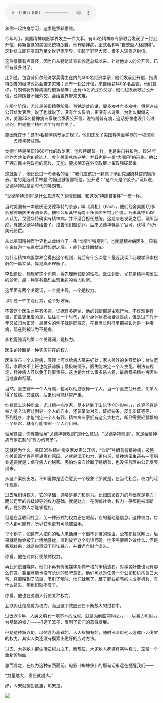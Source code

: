 <audio src="http://igetoss.cdn.igetget.com/mp3/201705/01/201705012114015331324919.mp3" controls="controls">您的浏览器不支持 audio 标签。</audio><p>和你一起终身学习，这里是罗辑思维。</p><p>今年2月，美国精神病医学界发生一件大事。有35名精神病专家联合发表了一封公开信，称新当选的美国总统特朗普，他有精神病，正式名称叫“自恋型人格障碍”。这封信立即在美国乃至全世界医学界，引起了轩然大波，很多人谴责这封信。</p><p>这件事情有点奇怪，因为自从特朗普宣布参选总统以来，针对他本人的公开信，已经有很多封了。</p><p>比如说，包含诺贝尔经济学奖得主在内的400名经济学家，他们发表公开信，指责特朗普的经济政策会带来灾难；还有一封公开信，来自硅谷140多名高管，他们宣称，特朗普将毁掉美国的创新精神；还有75名资深外交官，他们也发表联合公开信，说特朗普不懂外交，会给世界带来灾难。</p><p>在那个阶段，尤其是美国精英阶层，骂特朗普的话，要多难听有多难听。但是这些公开信发表后，说了也就说了，没有什么影响，更没有人谴责。为什么偏偏这一次，美国35名精神病专家联合发表公开信，说特朗普有病，这话好像也没什么过火的，但是整个精神医学界都炸窝了。</p><p>原因就在于：这35名精神病专家违规了。他们违反了美国精神医学界的一项规则——戈德华特规则。</p><p>戈德华特是美国1960年代的政治家，他和特朗普一样，也是来自共和党。1964年他作为共和党的侯选人，参与美国总统选举，并且也是一副“大嘴巴”的形象。他公开抨击民主党政府的腐败、无能，要求美国在外交政策上采取强硬起来。</p><p>这就罢了，他还说过一句著名的话：“我们应该扔一颗原子弹到克里姆林宫的厕所去。”他的竞选对手林登·约翰逊就很鄙视他，公开说：“这个人是个疯子。”可以说，戈德华特就是那时代的特朗普。</p><p>“戈德华特规则”是什么意思呢？事情起因，和这次“特朗普事件”一模一样。</p><p>当时美国有一本很厌恶戈德华特的杂志，叫《真相》（Fact），他们给全美国1万多名精神病医生寄调查表，抽样公布其中有两千多位医生给了回复。结果其中1189人认为，戈德华特确实有精神病，并不适合担任总统。这期杂志发表之后，理所当然，就被戈德华特给告了，控告他们毁谤罪，后来戈德华特赢了官司，获得了5万美元赔偿。</p><p>从此美国精神医学界也从此树立了一条“戈德华特规则”，也就是精神病医生，只有在亲自为一名患者进行诊断之后，才能作出诊断结论。</p><p>为什么精神病医学界会得出这个规则，背后有什么深意？最近我读了心理学家李松蔚的一篇文章，算是真正理解了。</p><p>李松蔚说，想理解这个问题，得先理解诊断的性质。医生诊断，尤其是精神病医生的诊断，是一种带有强烈主观色彩的权力判断。</p><p>这里面有两个关键词，一个是主观，一个是权力。</p><p>诊断是一种主观行为，这个好理解。</p><p>不管这个医生水平有多高，证据有多确凿，他的诊断都是主观行为。不仅难免有错，而且更重要的是，往往在一个时代，某个身体状况被当做是病，但是过了几十年又被归为正常。最著名的例子就是同性恋，在相当长时间里都被认为是一种疾病，现在则被认为不是病。</p><p>李松蔚强调的第二个关键词，是权力。</p><p>医生的诊断是一种实实在在的权力。</p><p>医生宣布一个人得病，客观上可以给病人带来好处：家人额外的关照爱护；单位宽容，拿薪水不上班也能获谅解；最极端情形，医生能决定一个人生死。刑法有规定，精神病人可以免于刑事责任，这也是为什么很多杀人犯，最后都把精神病医生当成救命稻草。</p><p>当然，医生宣布一个人有病，也可以彻底毁掉一个人。当一个医生公开说，某某人得了性病、艾滋病，后果也可能非常严重。</p><p>你看医生这种职业，尤其精神病专家，基本达到了生杀予夺的影响力，这算不算是权力呢？法官想剥夺一个人的自由，还要呈堂对质，证据链条，反复质证等等，一系列程序，才能判定一个人有罪。精神病专家拥有这么大权力，却只需要轻飘飘的一个结论，就有可能限制一个人的自由。</p><p>理解这些，你就能理解“戈德华特规则”是什么意思。“戈德华特规则”，就是给精神病专家定制的“权力的笼子”。</p><p>这就是为什么，美国35名精神病专家发表公开信，“诊断”特朗普有精神病，被整个美国医学界严厉谴责的原因。这就是滥用权力，更何况，精神病医生还有一项职业道德就是：保守病人的秘密。哪怕你亲自诊断了特朗普，也没任何理由公开发表出来。</p><p>从这个案例出发，不知道你是否注意到一个现象？那就是，在当代社会，权力的泛化现象。</p><p>过去我们讲权力，它的基础，通常是暴力和财力。比如国家权力的基础就是暴力；而公司里的各级领导的权力基础，就是财力。在传统社会，权力一般都是被垄断的，是少数人才能掌握的。</p><p>但是在互联网社会，另一种形式的权力正在崛起，它的基础是信息。这种权力，每个人都可能有，所以它也更有可能被滥用。</p><p>举个例子，如果有人把你的私人电话用一个很不适当的理由，公布在互联网上，后果就是你会被无止境地骚扰，直到放弃这个电话号码。他不需要额外做什么，但是客观结果，就是你遭受了舆论暴力，并且还有财产损失。</p><p>你看，他在对你行使某种权力。</p><p>再比如说自媒体，他们不再有传统媒体那种严格的审稿流程，对事实好像也没有那么在意，甚至可能也没有长远的品牌意识。他们可以对任何一个公民和机构破口大骂，只要蹭到了流量，吸引了眼球，他们就赢了。至于那些被骂的人或者机构，有什么损失，那他们就不管了。</p><p>你看，他也在对别人行使某种权力。</p><p>互联网让信息成为权力，而且这个效应还在不断放大的过程中。</p><p>过去200年，人类文明有一项基本的成就，就是为前面两种权力——以暴力和财力为基础的权力——打造了笼子，限制了它们的恶性发展。</p><p>但是这种新兴的，以信息为基础的，人人都拥有的，随时可以对他人造成巨大伤害的权力，其实人类还没有摸索出更好的应对方法。</p><p>过去，大多数人都生活在权力之下，而现在，大多数人都握有某种权力，这是一个全新的局面</p><p>总而言之，在权力这种东西面前，电影《蜘蛛侠》的那句话永远在提醒我们——</p><p>“力量越大，责任就越大。”</p><p>好，今天就聊到这里，明天见。</p><img src="https://piccdn.igetget.com/img/201705/01/201705012206359603132465.jpg" />